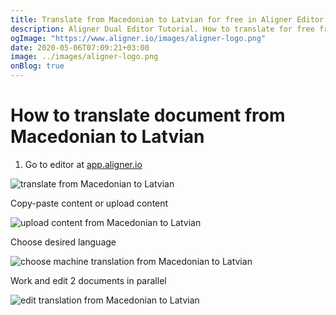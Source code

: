 ```yaml
---
title: Translate from Macedonian to Latvian for free in Aligner Editor
description: Aligner Dual Editor Tutorial. How to translate for free from Macedonian to Latvian. Aligner is multilingual document management platform. 
ogImage: "https://www.aligner.io/images/aligner-logo.png"
date: 2020-05-06T07:09:21+03:00
image: ../images/aligner-logo.png
onBlog: true
---
```


# How to translate document from Macedonian to Latvian

1. Go to editor at [app.aligner.io](https://app.aligner.io "Aligner App web page")

![translate from Macedonian to Latvian](../aligner-blank-editor.png "translate from Macedonian to Latvian")

Copy-paste content or upload content

![upload content from Macedonian to Latvian](../aligner-uploaded-document.png "upload content from Macedonian to Latvian")

Choose desired language

![choose machine translation from Macedonian to Latvian](../aligner-language-dropdown.png "choose machine translation from Macedonian to Latvian")

Work and edit 2 documents in parallel

![edit translation from Macedonian to Latvian](../aligner-double-sitded-editor.png "edit translation from Macedonian to Latvian")

